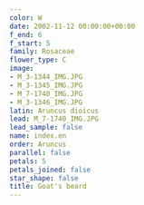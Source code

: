 ```yaml
---
color: W
date: 2002-11-12 00:00:00+00:00
f_end: 6
f_start: 5
family: Rosaceae
flower_type: C
image:
- M_3-1344_IMG.JPG
- M_3-1345_IMG.JPG
- M_7-1740_IMG.JPG
- M_3-1346_IMG.JPG
latin: Aruncus dioicus
lead: M_7-1740_IMG.JPG
lead_sample: false
name: index.en
order: Aruncus
parallel: false
petals: 5
petals_joined: false
star_shape: false
title: Goat's beard
---
```

